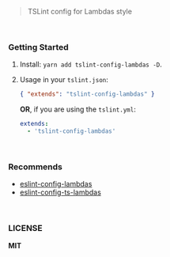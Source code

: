 > TSLint config for Lambdas style 


<br/>

### Getting Started

1. Install: `yarn add tslint-config-lambdas -D`.

2. Usage in your `tslint.json`:

    ```json
    { "extends": "tslint-config-lambdas" }
    ```

    **OR**, if you are using the `tslint.yml`:
    ```yml
    extends:
      - 'tslint-config-lambdas'
    ```

<br/>

### Recommends

  - [eslint-config-lambdas](https://github.com/WittBulter/eslint-config-lambdas/)
  - [eslint-config-ts-lambdas](https://github.com/WittBulter/eslint-config-ts-lambdas)

<br/>

### LICENSE

**MIT**

